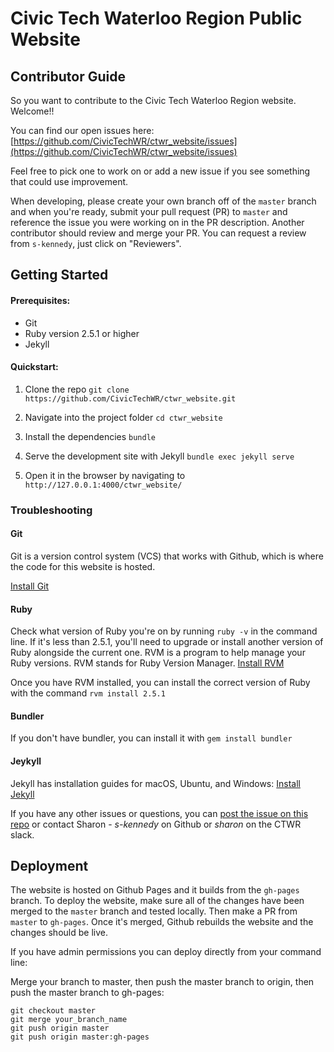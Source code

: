 # Civic Tech Waterloo Region Public Website

## Contributor Guide
So you want to contribute to the Civic Tech Waterloo Region website. Welcome!!

You can find our open issues here: [https://github.com/CivicTechWR/ctwr_website/issues](https://github.com/CivicTechWR/ctwr_website/issues)

Feel free to pick one to work on or add a new issue if you see something that could use improvement.

When developing, please create your own branch off of the `master` branch and when you're ready, submit your pull request (PR) to `master` and reference the issue you were working on in the PR description. Another contributor should review and merge your PR. You can request a review from `s-kennedy`, just click on "Reviewers".


## Getting Started

#### Prerequisites:
- Git
- Ruby version 2.5.1 or higher
- Jekyll

#### Quickstart:

1. Clone the repo
`git clone https://github.com/CivicTechWR/ctwr_website.git`

2. Navigate into the project folder
`cd ctwr_website`

3. Install the dependencies
`bundle`

4. Serve the development site with Jekyll
`bundle exec jekyll serve`

5. Open it in the browser by navigating to `http://127.0.0.1:4000/ctwr_website/`

### Troubleshooting

#### Git
Git is a version control system (VCS) that works with Github, which is where the code for this website is hosted.

[Install Git](https://git-scm.com/book/en/v2/Getting-Started-Installing-Git)

#### Ruby
Check what version of Ruby you're on by running `ruby -v` in the command line. If it's less than 2.5.1, you'll need to upgrade or install another version of Ruby alongside the current one. RVM is a program to help manage your Ruby versions. RVM stands for Ruby Version Manager.
[Install RVM](https://rvm.io/rvm/install)

Once you have RVM installed, you can install the correct version of Ruby with the command `rvm install 2.5.1`

#### Bundler
If you don't have bundler, you can install it with `gem install bundler`

#### Jeykyll
Jekyll has installation guides for macOS, Ubuntu, and Windows: [Install Jekyll](https://jekyllrb.com/docs/installation/)

If you have any other issues or questions, you can [post the issue on this repo](https://github.com/CivicTechWR/ctwr_website/issues) or contact Sharon - *s-kennedy* on Github or *sharon* on the CTWR slack.


## Deployment

The website is hosted on Github Pages and it builds from the `gh-pages` branch. To deploy the website, make sure all of the changes have been merged to the `master` branch and tested locally. Then make a PR from `master` to `gh-pages`. Once it's merged, Github rebuilds the website and the changes should be live.

If you have admin permissions you can deploy directly from your command line:

Merge your branch to master, then push the master branch to origin, then push the master branch to gh-pages:
```
git checkout master
git merge your_branch_name
git push origin master
git push origin master:gh-pages
```

